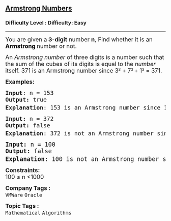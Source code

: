 <h2><a href="https://www.geeksforgeeks.org/problems/armstrong-numbers2727/1?page=4&difficulty=Easy&sortBy=submissions">Armstrong Numbers</a></h2><h3>Difficulty Level : Difficulty: Easy</h3><hr><div class="problems_problem_content__Xm_eO"><p><span style="font-size: 18px;">You are given a<strong> 3-digit</strong> number <strong>n</strong>, Find whether it is an <strong><span style="color: #000000;">Armstrong </span></strong>number or not.</span></p>
<p><span style="font-size: 18px;">An&nbsp;<em>Armstrong number</em> of three digits is a number such that the sum of the cubes of its digits is equal to the <em>number </em>itself.&nbsp;</span><span style="font-size: 18px;">371 is an&nbsp;</span><span style="font-size: 18px;">Armstrong number</span><span style="font-size: 18px;">&nbsp;since 3</span><sup>3</sup><span style="font-size: 18px;">&nbsp;+ 7</span><sup>3&nbsp;</sup><span style="font-size: 18px;">+ 1</span><sup>3</sup><span style="font-size: 18px;"> = 371.&nbsp;</span></p>
<p><span style="font-size: 18px;"><strong>Examples:</strong></span></p>
<pre><span style="font-size: 18px;"><strong>Input</strong>: n = 153
<strong>Output:</strong> true
<strong>Explanation</strong>: 153 is an&nbsp;Armstrong number<strong> </strong>since 1<sup>3</sup> + 5<sup>3 </sup>+ 3<sup>3</sup> = 153. </span>
</pre>
<pre><span style="font-size: 18px;"><strong>Input: </strong>n = 372
<strong>Output: </strong>false
<strong>Explanation</strong>: 372 is not an Armstrong number<strong> </strong>since 3<sup>3</sup> + 7<sup>3 </sup>+ 2<sup>3</sup> = 378. <br></span></pre>
<pre><span style="font-size: 14pt;"><strong>Input: </strong>n = 100
<strong>Output: </strong>false
<strong>Explanation</strong>: 100 is not an Armstrong number<strong> </strong>since 1<sup>3</sup> + 0<sup>3 </sup>+ 0<sup>3</sup> = 1. </span></pre>
<p><span style="font-size: 18px;"><strong>Constraints:</strong><br>100 ≤ n &lt;1000&nbsp;</span></p></div><p><span style=font-size:18px><strong>Company Tags : </strong><br><code>VMWare</code>&nbsp;<code>Oracle</code>&nbsp;<br><p><span style=font-size:18px><strong>Topic Tags : </strong><br><code>Mathematical</code>&nbsp;<code>Algorithms</code>&nbsp;